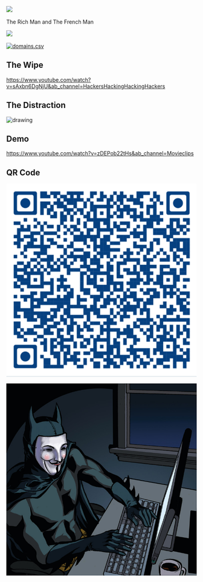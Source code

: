 
![](https://www.magicalquote.com/wp-content/uploads/2015/06/You-dont-take-down-a-conglomerate-by-shooting-them-in-the-heart.-Thats-the-thing-about-conglomerates-they-dont-have-hearts.jpg)

The Rich Man and The French Man

![](https://rogermooresmovienation.files.wordpress.com/2018/08/pap4.jpg)

[![domains.csv](https://www.pngall.com/wp-content/uploads/12/Paper-Plane-Fly.png)](https://www.youtube.com/watch?v=s-7pyIxz8Qg&ab_channel=RottenTomatoesClassicTrailers)

## The Wipe

https://www.youtube.com/watch?v=sAxbn6DgNjU&ab_channel=HackersHackingHackingHackers

## The Distraction

<img src="https://www.bhphotovideo.com/images/images1500x1500/victorinox_0_9410_3uus2_pocket_knife_hunter_pro_1355478.jpg" alt="drawing" style="width:200px;"/>

## Demo

https://www.youtube.com/watch?v=zDEPob22tHs&ab_channel=Movieclips

## QR Code

![QR Code](QR.png)


![Who is the real Batman?](bm.jpg)
